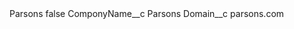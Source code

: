 <?xml version="1.0" encoding="UTF-8"?>
<CustomMetadata xmlns="http://soap.sforce.com/2006/04/metadata" xmlns:xsi="http://www.w3.org/2001/XMLSchema-instance" xmlns:xsd="http://www.w3.org/2001/XMLSchema">
    <label>Parsons</label>
    <protected>false</protected>
    <values>
        <field>ComponyName__c</field>
        <value xsi:type="xsd:string">Parsons</value>
    </values>
    <values>
        <field>Domain__c</field>
        <value xsi:type="xsd:string">parsons.com</value>
    </values>
</CustomMetadata>
